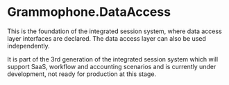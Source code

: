 # Grammophone.DataAccess
This is the foundation of the integrated session system, where data access layer interfaces are declared. 
The data access layer can also be used independently.

It is part of the 3rd generation of the integrated session system which will support SaaS, workflow and accounting scenarios 
and is currently under development, not ready for production at this stage.

